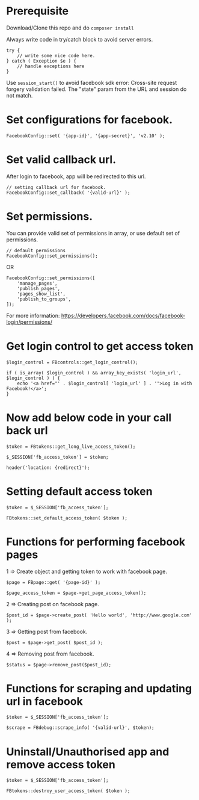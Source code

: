# Prerequisite
Download/Clone this repo and do ```composer install```

Always write code in try/catch block to avoid server errors.
```
try {
    // write some nice code here.
} catch ( Exception $e ) {
    // handle exceptions here
}
```

Use ```session_start()``` to avoid facebook sdk error: Cross-site request forgery validation failed. The "state" param from the URL and session do not match.

# Set configurations for facebook.
```
FacebookConfig::set( '{app-id}', '{app-secret}', 'v2.10' );
```

# Set valid callback url.
After login to facebook, app will be redirected to this url.
```
// setting callback url for facebook.
FacebookConfig::set_callback( '{valid-url}' );
```

# Set permissions.
You can provide valid set of permissions in array, or use default set of permissions.
```
// default permissions
FacebookConfig::set_permissions();
```
OR
```
FacebookConfig::set_permissions([
    'manage_pages',
    'publish_pages',
    'pages_show_list',
    'publish_to_groups',
]);
```
For more information: https://developers.facebook.com/docs/facebook-login/permissions/

# Get login control to get access token
```
$login_control = FBcontrols::get_login_control();

if ( is_array( $login_control ) && array_key_exists( 'login_url', $login_control ) ) {
    echo '<a href="' . $login_control[ 'login_url' ] . '">Log in with Facebook!</a>';
}
```

# Now add below code in your call back url
```
$token = FBtokens::get_long_live_access_token();

$_SESSION['fb_access_token'] = $token;

header('location: {redirect}');
```

# Setting default access token
```
$token = $_SESSION['fb_access_token'];

FBtokens::set_default_access_token( $token );
```

# Functions for performing facebook pages
1 => Create object and getting token to work with facebook page.
```
$page = FBpage::get( '{page-id}' );

$page_access_token = $page->get_page_access_token();
```

2 => Creating post on facebook page.
```
$post_id = $page->create_post( 'Hello world', 'http://www.google.com' );
```

3 => Getting post from facebook.
```
$post = $page->get_post( $post_id );
```

4 => Removing post from facebook.
```
$status = $page->remove_post($post_id);
```

# Functions for scraping and updating url in facebook
```
$token = $_SESSION['fb_access_token'];

$scrape = FBdebug::scrape_info( '{valid-url}', $token);
```

# Uninstall/Unauthorised app and remove access token
```
$token = $_SESSION['fb_access_token'];

FBtokens::destroy_user_access_token( $token );
```